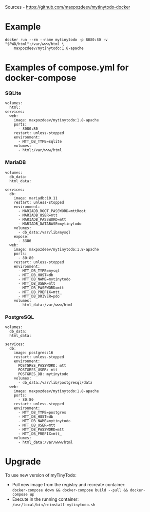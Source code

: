 Sources  - https://github.com/maxpozdeev/mytinytodo-docker

# Example

```
docker run --rm --name mytinytodo -p 8080:80 -v "$PWD/html":/var/www/html \
    maxpozdeev/mytinytodo:1.8-apache
```

# Examples of compose.yml for docker-compose

### SQLite

```
volumes:
  html:
services:
  web:
    image: maxpozdeev/mytinytodo:1.8-apache
    ports:
      - 8080:80
    restart: unless-stopped
    environment:
      - MTT_DB_TYPE=sqlite
    volumes:
      - html:/var/www/html
```

### MariaDB

```
volumes:
  db_data:
  html_data:
  
services:
  db:
    image: mariadb:10.11
    restart: unless-stopped
    environment:
      - MARIADB_ROOT_PASSWORD=mttRoot
      - MARIADB_USER=mtt
      - MARIADB_PASSWORD=mtt
      - MARIADB_DATABASE=mytinytodo
    volumes:
      - db_data:/var/lib/mysql
    expose:
      - 3306
  web:
    image: maxpozdeev/mytinytodo:1.8-apache
    ports:
      - 80:80
    restart: unless-stopped
    environment:
      - MTT_DB_TYPE=mysql
      - MTT_DB_HOST=db
      - MTT_DB_NAME=mytinytodo
      - MTT_DB_USER=mtt
      - MTT_DB_PASSWORD=mtt
      - MTT_DB_PREFIX=mtt_
      - MTT_DB_DRIVER=pdo  
    volumes:
      - html_data:/var/www/html
```

### PostgreSQL

```
volumes:
  db_data:
  html_data:
  
services:
  db:
    image: postgres:16
    restart: unless-stopped
    environment:
      POSTGRES_PASSWORD: mtt
      POSTGRES_USER: mtt
      POSTGRES_DB: mytinytodo
    volumes:
      - db_data:/var/lib/postgresql/data
  web:
    image: maxpozdeev/mytinytodo:1.8-apache
    ports:
      - 80:80
    restart: unless-stopped
    environment:
      - MTT_DB_TYPE=postgres
      - MTT_DB_HOST=db
      - MTT_DB_NAME=mytinytodo
      - MTT_DB_USER=mtt
      - MTT_DB_PASSWORD=mtt
      - MTT_DB_PREFIX=mtt_
    volumes:
      - html_data:/var/www/html
```

# Upgrade

To use new version of myTinyTodo:

- Pull new image from the registry and recreate container:   
  `docker-compose down && docker-compose build --pull && docker-compose up`
- Execute in the running container:  
  `/usr/local/bin/reinstall-mytinytodo.sh`